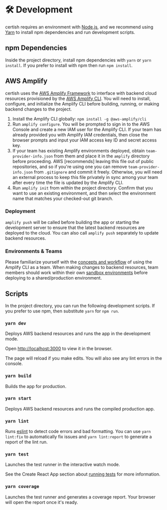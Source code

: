 # 🛠 Development

certish requires an environment with [Node.js](https://nodejs.org), and we recommend using [Yarn](https://yarnpkg.com/docs/install) to install npm dependencies and run development scripts.

## npm Dependencies

Inside the project directory, install npm dependencies with `yarn` or `yarn install`. If you prefer to install with npm then run `npm install`.

## AWS Amplify

certish uses the [AWS Amplify Framework](https://aws.amazon.com/amplify/framework) to interface with backend cloud resources provisioned by the [AWS Amplify CLI](https://aws-amplify.github.io/docs/cli-toolchain/quickstart). You will need to install, configure, and initialize the Amplify CLI before building, running, or making backend changes to the project.

1. Install the Amplify CLI globally: `npm install -g @aws-amplify/cli`
2. Run `amplify configure`. You will be prompted to sign in to the AWS Console and create a new IAM user for the Amplify CLI. If your team has already provided you with Amplify IAM credentials, then close the browser prompts and input your IAM access key ID and secret access key.
3. If your team has existing Amplify environments deployed, obtain `team-provider-info.json` from them and place it in the `amplify` directory before proceeding. AWS [recommends] leaving this file out of public repositories, and so if you're using one you can remove `team-provider-info.json` from `.gitignore` and commit it freely. Otherwise, you will need an external process to keep this file privately in sync among your team after every time the file is updated by the Amplify CLI.
4. Run `amplify init` from within the project directory. Confirm that you want to use an existing environment, and then select the environment name that matches your checked-out git branch.

### Deployment

`amplify push` will be called before building the app or starting the development server to ensure that the latest backend resources are deployed to the cloud. You can also call `amplify push` separately to update backend resources.

### Environments & Teams

Please familiarize yourself with the [concepts and workflow](https://aws-amplify.github.io/docs/cli-toolchain/quickstart#environments--teams) of using the Amplify CLI as a team. When making changes to backend resources, team members should work within their own [sandbox environments](https://aws-amplify.github.io/docs/cli-toolchain/quickstart#team-members-working-on-their-own-sandbox-environments-recommended) before deploying to a shared/production environment.

## Scripts

In the project directory, you can run the following development scripts. If you prefer to use npm, then substitute `yarn` for `npm run`.

### `yarn dev`

Deploys AWS backend resources and runs the app in the development mode.

Open [http://localhost:3000](http://localhost:3000) to view it in the browser.

The page will reload if you make edits.
You will also see any lint errors in the console.

### `yarn build`

Builds the app for production.

### `yarn start`

Deploys AWS backend resources and runs the compiled production app.

### `yarn lint`

Runs [eslint](https://eslint.org) to detect code errors and bad formatting. You can use `yarn lint:fix` to automatically fix issues and `yarn lint:report` to generate a report of the lint run.

### `yarn test`

Launches the test runner in the interactive watch mode.

See the Create React App section about [running tests](https://facebook.github.io/create-react-app/docs/running-tests) for more information.

### `yarn coverage`

Launches the test runner and generates a coverage report. Your browser will open the report once it's ready.

